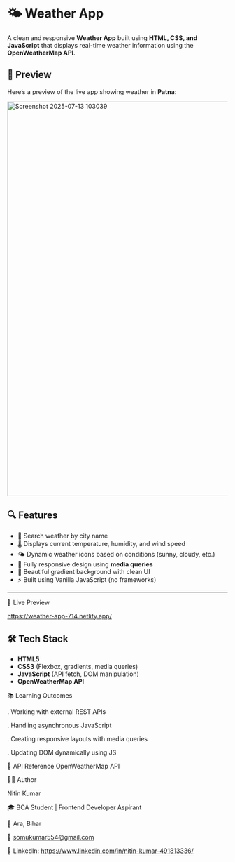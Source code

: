 # 🌤️ Weather App

A clean and responsive **Weather App** built using **HTML, CSS, and JavaScript** that displays real-time weather information using the **OpenWeatherMap API**.


## 📸 Preview

Here’s a preview of the live app showing weather in **Patna**:

<img width="1918" height="899" alt="Screenshot 2025-07-13 103039" src="https://github.com/user-attachments/assets/ee66160e-c3f0-485b-a5ba-157709ed8893" />


## 🔍 Features

- 🔎 Search weather by city name  
- 🌡️ Displays current temperature, humidity, and wind speed  
- 🌤️ Dynamic weather icons based on conditions (sunny, cloudy, etc.)  
- 📱 Fully responsive design using **media queries**  
- 🎨 Beautiful gradient background with clean UI  
- ⚡ Built using Vanilla JavaScript (no frameworks)

---
🔗 Live Preview

https://weather-app-714.netlify.app/

## 🛠️ Tech Stack

- **HTML5**  
- **CSS3** (Flexbox, gradients, media queries)  
- **JavaScript** (API fetch, DOM manipulation)  
- **OpenWeatherMap API**

📚 Learning Outcomes

. Working with external REST APIs


. Handling asynchronous JavaScript


. Creating responsive layouts with media queries


. Updating DOM dynamically using JS


🔗 API Reference
OpenWeatherMap API

🙋‍♂️ Author

Nitin Kumar

🎓 BCA Student | Frontend Developer Aspirant

📍 Ara, Bihar

📧 somukumar554@gmail.com

🔗 LinkedIn: https://www.linkedin.com/in/nitin-kumar-491813336/


